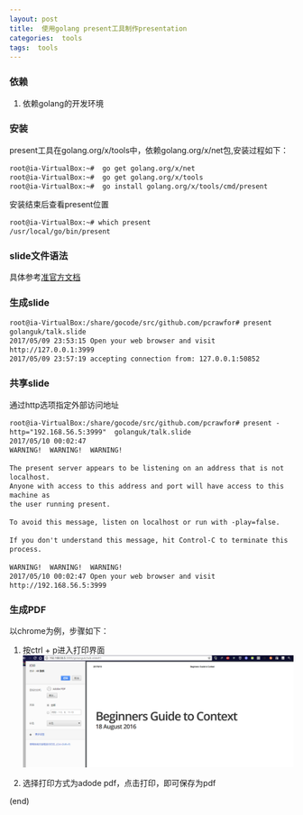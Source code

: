 ```yaml
---
layout: post
title:  使用golang present工具制作presentation 
categories:  tools
tags:  tools 
--- 
```




### 依赖

1. 依赖golang的开发环境 


### 安装 

present工具在golang.org/x/tools中，依赖golang.org/x/net包,安装过程如下： 

```
root@ia-VirtualBox:~#  go get golang.org/x/net 
root@ia-VirtualBox:~#  go get golang.org/x/tools
root@ia-VirtualBox:~#  go install golang.org/x/tools/cmd/present 
```

安装结束后查看present位置

```
root@ia-VirtualBox:~# which present
/usr/local/go/bin/present
```


### slide文件语法 

具体参考[准官方文档](https://godoc.org/golang.org/x/tools/present)


### 生成slide 

```
root@ia-VirtualBox:/share/gocode/src/github.com/pcrawfor# present  golanguk/talk.slide  
2017/05/09 23:53:15 Open your web browser and visit http://127.0.0.1:3999
2017/05/09 23:57:19 accepting connection from: 127.0.0.1:50852
```


### 共享slide 

通过http选项指定外部访问地址

```
root@ia-VirtualBox:/share/gocode/src/github.com/pcrawfor# present -http="192.168.56.5:3999"  golanguk/talk.slide    
2017/05/10 00:02:47 
WARNING!  WARNING!  WARNING!

The present server appears to be listening on an address that is not localhost.
Anyone with access to this address and port will have access to this machine as
the user running present.

To avoid this message, listen on localhost or run with -play=false.

If you don't understand this message, hit Control-C to terminate this process.

WARNING!  WARNING!  WARNING!
2017/05/10 00:02:47 Open your web browser and visit http://192.168.56.5:3999
```

### 生成PDF 

以chrome为例，步骤如下：

1. 按ctrl + p进入打印界面 
![进入打印](../image/present-to-pdf.png)

2. 选择打印方式为adode pdf，点击打印，即可保存为pdf 


(end)








